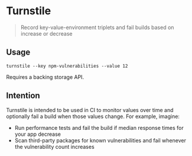 # Turnstile 

> Record key-value-environment triplets and fail builds based on increase or decrease

## Usage
```
turnstile --key npm-vulnerabilities --value 12
```

Requires a backing storage API. 

## Intention 
Turnstile is intended to be used in CI to monitor values over time and optionally fail a build when those values change. For example, imagine:
- Run performance tests and fail the build if median response times for your app decrease 
- Scan third-party packages for known vulnerabilities and fail whenever the vulnerability count increases